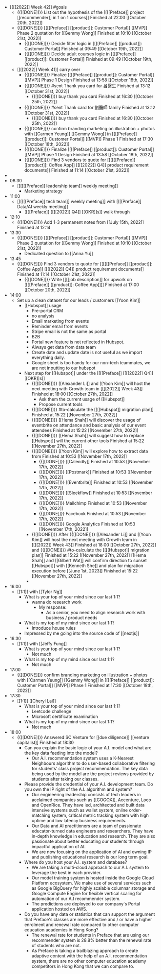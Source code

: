 - [[[[2022]] Week 42]] #goals
    - {{[[DONE]]}}  List out the hypothesis of the [[[[Preface]] project [[recommender]] in 1 on 1 courses]] Finished at 22:00 [[October 20th, 2022]]
    - {{[[DONE]]}}  [[[[Preface]] [[product]]: Customer Portal]] [[MVP]] Phase 2 quotation for [[Gemmy Wong]] Finished at 10:10 [[October 21st, 2022]]
        - {{[[DONE]]}}  Decide filter logic in [[[[Preface]] [[product]]: Customer Portal]] Finished at 09:49 [[October 19th, 2022]]
        - {{[[DONE]]}}  Decide adult courses logic in [[[[Preface]] [[product]]: Customer Portal]] Finished at 09:49 [[October 19th, 2022]]
    - [[[[2022]] Week 41]] carry over
        - {{[[DONE]]}} Finalize [[[[Preface]] [[product]]: Customer Portal]] [[MVP]] Phase 1 Design Finished at 13:58 [[October 18th, 2022]]
        - {{[[DONE]]}}  #sent Thank you card for 呂醫生 Finished at 13:12 [[October 31st, 2022]]
            - {{[[DONE]]}}  buy thank you card Finished at 16:30 [[October 25th, 2022]]
        - {{[[DONE]]}}  #sent Thank card for 劉醫師 family Finished at 13:12 [[October 31st, 2022]]
            - {{[[DONE]]}}  buy thank you card Finished at 16:30 [[October 25th, 2022]]
        - {{[[DONE]]}} confirm branding marketing on illustration + photos with [[Carmen Yeung]] [[Gemmy Wong]] in [[[[Preface]] [[product]]: Customer Portal]] [[MVP]] Phase 1 Finished at 17:30 [[October 18th, 2022]]
        - {{[[DONE]]}} Finalize [[[[Preface]] [[product]]: Customer Portal]] [[MVP]] Phase 1 Design Finished at 13:58 [[October 18th, 2022]]
        - {{[[DONE]]}}  Find 3 vendors to quote for [[[[[[Preface]] [[product]]: Coffee App]] [[[[2022]] Q4]] product requirement documents]] Finished at 11:14 [[October 21st, 2022]]
- 
- 08:30
    - [[[[[[Preface]] leadership team]] weekly meeting]]
        - Marketing strategy
- 11:00
    - [[[[[[Preface]] tech team]] weekly meeting]] with [[[[Preface]] Data/AI weekly meeting]]
        - [[[[Preface]] [[[[2022]] Q4]] [[OKR]]s]] walk through
- 12:10
    - {{[[DONE]]}}  Add 1-3 permanent notes from [[July 15th, 2022]] Finished at 12:14 
- 13:30
    - {{[[DONE]]}}  [[[[Preface]] [[product]]: Customer Portal]] [[MVP]] Phase 2 quotation for [[Gemmy Wong]] Finished at 10:10 [[October 21st, 2022]]
        - Dedicated question to [[Anna Yu]]
- 13:45
    - {{[[DONE]]}}  Find 3 vendors to quote for [[[[[[Preface]] [[product]]: Coffee App]] [[[[2022]] Q4]] product requirement documents]] Finished at 11:14 [[October 21st, 2022]]
        - {{[[DONE]]}} Write [[[[job description]] for upwork on [[[[Preface]] [[product]]: Coffee App]]]] Finished at 17:00 [[October 20th, 2022]]
- 14:00
    - Set up a clean dataset for our leads / customers [[Yoon Kim]]
        - [[Hubspot]] usage
            - Pre-portal CRM
            - no analysis
            - Email marketing from events
            - Reminder email from events
            - Stripe email is not the same as portal
            - B2B
            - Portal new feature is not reflected in Hubspot.
            - Always get data from data team
            - Create date and update date is not useful as we import everything daily.
            - Google sheet is too handy for our non-tech teammates, we are not inputting to our hubspot
        - Next step for [[Hubspot]] under the [[[[Preface]] [[[[2022]] Q4]] [[OKR]]s]]
            - {{[[DONE]]}}  [[Alexander Li]] and [[Yoon Kim]] will host the next meeting with Growth team in [[[[2022]] Week 43]] Finished at 18:00 [[October 27th, 2022]]
                - Ask them the current usage of [[Hubspot]]
                - Propose current tools
            - {{[[DONE]]}} #to-calculate the [[[[Hubspot]] migration plan]] Finished at 15:22 [[November 27th, 2022]]
            - {{[[DONE]]}}  [[Hema Shah]] will discover the usage of eventbrite on attendance and basic analysis of our event attendees Finished at 15:22 [[November 27th, 2022]]
            - {{[[DONE]]}}  [[Hema Shah]] will suggest how to replace [[Hubspot]] will the current other tools Finished at 15:22 [[November 27th, 2022]]
            - {{[[DONE]]}}  [[Yoon Kim]] will explore how to extract data from Finished at 10:53 [[November 17th, 2022]]
                - {{[[DONE]]}}  [[Calendly]] Finished at 10:53 [[November 17th, 2022]]
                - {{[[DONE]]}}  [[Postmark]] Finished at 10:53 [[November 17th, 2022]]
                - {{[[DONE]]}}  [[Eventbrite]] Finished at 10:53 [[November 17th, 2022]]
                - {{[[DONE]]}}  [[Sleekflow]] Finished at 10:53 [[November 17th, 2022]]
                - {{[[DONE]]}}  Mailchimp Finished at 10:53 [[November 17th, 2022]]
                - {{[[DONE]]}}  Facebook Finished at 10:53 [[November 17th, 2022]]
                - {{[[DONE]]}}  Google Analytics Finished at 10:53 [[November 17th, 2022]]
            - {{[[DONE]]}}  After {{[[DONE]]}}  [[Alexander Li]] and [[Yoon Kim]] will host the next meeting with Growth team in [[[[2022]] Week 43]] Finished at 18:00 [[October 27th, 2022]] and {{[[DONE]]}} #to-calculate the [[[[Hubspot]] migration plan]] Finished at 15:22 [[November 27th, 2022]] [[Hema Shah]] and [[Gilbert Wat]] will confirm direction to sunset [[Hubspot]] with [[Kenneth She]] and plan for migration execution before [[June 1st, 2023]] Finished at 15:22 [[November 27th, 2022]]
            - 
- 16:00
    - [[1:1]] with [[Tylor Ng]]
        - What is your top of your mind since our last 1:1?
            - wanna do research work
                - My response:
                    - As a senior, you need to align research work with business / product needs
        - What is my top of my mind since our last 1:1?
            - Introduce house rules
        - Impressed by me going into the source code of [[nextjs]]
- 16:30
    - [[1:1]] with [[Jeffy Fung]]
        - What is your top of your mind since our last 1:1?
            - Not much
        - What is my top of my mind since our last 1:1?
            - Not much
- 17:00
    - {{[[DONE]]}} confirm branding marketing on illustration + photos with [[Carmen Yeung]] [[Gemmy Wong]] in [[[[Preface]] [[product]]: Customer Portal]] [[MVP]] Phase 1 Finished at 17:30 [[October 18th, 2022]]
- 17:30
    - [[1:1]] [[Cheryl Lai]]
        - What is your top of your mind since our last 1:1?
            - Leetcode challenge
            - Microsoft certificate examination
        - What is my top of my mind since our last 1:1?
            - Not much
- 18:00
    - {{[[DONE]]}}  Answered SC Venture for [[due diligence]] [[venture capitalist]] Finished at 18:30
        - Can you explain the basic logic of your A.I. model and what are the key data feeding into the model?
            - Our A.I. recommendation system uses a K-Nearest Neighbours algorithm to do user-based collaborative filtering for students' class project recommendation. The key data being used by the model are the project reviews provided by students after taking our classes.
        - Please provide the credential of your A.I. development team. Do you own the IP right of the A.I. algorithm and system?
            - Our engineering leadership consists of tech leaders in acclaimed companies such as [[GOGOX]], Accenture, Loco and OpenRice. They have led, architected and built data intensive systems such as wallet system, online order-matching system, critical metric tracking system with high uptime and low latency business requirements.
            - Our Data and AI practitioners are a team of passionate educator-turned data engineers and researchers. They have in-depth knowledge in education and research. They are also passionate about better educating our students through impactful application of AI.
            - We are now focusing on the application of AI and owning IP and publishing educational research is our long term goal.
        - Where do you host your A.I. system and database?
            - We are taking a multi-cloud approach to our A.I. system to leverage the best in each provider.
            - Our model training system is hosted inside the Google Cloud Platform ecosystem. We make use of several services such as Google BigQuery for highly scalable columnar storage and Google Compute Engine for flexible vertical scaling for automation of our A.I recommender system.
            - The predictions are deployed to our company's Portal application hosted on AWS.
        - Do you have any data or statistics that can support the argument that Preface's classes are more effective and / or have a higher enrolment and renewal rate compared to other computer education academies in Hong Kong?
            - The renewal rate for students in Preface that are using our recommender system is 28.8% better than the renewal rate of students who are not. 
            - As Preface is taking a trailblazing approach to create adaptive content with the help of an A.I. recommendation system, there are no other computer education academy competitors in Hong Kong that we can compare to.
